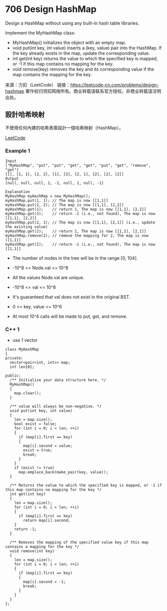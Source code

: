 # 706 Design HashMap

Design a HashMap without using any built-in hash table libraries.

Implement the MyHashMap class:

* MyHashMap() initializes the object with an empty map.
* void put(int key, int value) inserts a (key, value) pair into the HashMap. If the key already exists in the map, update the corresponding value.
* int get(int key) returns the value to which the specified key is mapped, or -1 if this map contains no mapping for the key.
* void remove(key) removes the key and its corresponding value if the map contains the mapping for the key.

来源：力扣（LeetCode）
链接：https://leetcode-cn.com/problems/design-hashmap
著作权归领扣网络所有。商业转载请联系官方授权，非商业转载请注明出处。

## 設計哈希映射

不使用任何內建的哈希表庫設計一個哈希映射（HashMap）。


[LeetCode](https://leetcode-cn.com/problems/design-hashmap/)

### Example 1

```
Input
["MyHashMap", "put", "put", "get", "get", "put", "get", "remove", "get"]
[[], [1, 1], [2, 2], [1], [3], [2, 1], [2], [2], [2]]
Output
[null, null, null, 1, -1, null, 1, null, -1]

Explanation
MyHashMap myHashMap = new MyHashMap();
myHashMap.put(1, 1); // The map is now [[1,1]]
myHashMap.put(2, 2); // The map is now [[1,1], [2,2]]
myHashMap.get(1);    // return 1, The map is now [[1,1], [2,2]]
myHashMap.get(3);    // return -1 (i.e., not found), The map is now [[1,1], [2,2]]
myHashMap.put(2, 1); // The map is now [[1,1], [2,1]] (i.e., update the existing value)
myHashMap.get(2);    // return 1, The map is now [[1,1], [2,1]]
myHashMap.remove(2); // remove the mapping for 2, The map is now [[1,1]]
myHashMap.get(2);    // return -1 (i.e., not found), The map is now [[1,1]]

```


* The number of nodes in the tree will be in the range [0, 104].
* -10^8 <= Node.val <= 10^8
* All the values Node.val are unique.
* -10^8 <= val <= 10^8
* It's guaranteed that val does not exist in the original BST.




* 0 <= key, value <= 10^6
* At most 10^4 calls will be made to put, get, and remove.

### C++ 1

* use 1 vector

```
class MyHashMap
{
private:
  vector<pair<int, int>> map;
  int len{0};

public:
  /** Initialize your data structure here. */
  MyHashMap()
  {
    map.clear();
  }

  /** value will always be non-negative. */
  void put(int key, int value)
  {
    len = map.size();
    bool exist = false;
    for (int i = 0; i < len; ++i)
    {
      if (map[i].first == key)
      {
        map[i].second = value;
        exist = true;
        break;
      }
    }
    if (exist != true)
      map.emplace_back(make_pair(key, value));
  }

  /** Returns the value to which the specified key is mapped, or -1 if this map contains no mapping for the key */
  int get(int key)
  {
    len = map.size();
    for (int i = 0; i < len; ++i)
    {
      if (map[i].first == key)
        return map[i].second;
    }
    return -1;
  }

  /** Removes the mapping of the specified value key if this map contains a mapping for the key */
  void remove(int key)
  {
    len = map.size();
    for (int i = 0; i < len; ++i)
    {
      if (map[i].first == key)
      {
        map[i].second = -1;
        break;
      }
    }
  }
};
```
